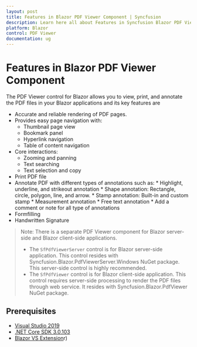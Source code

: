 ```yaml
---
layout: post
title: Features in Blazor PDF Viewer Component | Syncfusion
description: Learn here all about Features in Syncfusion Blazor PDF Viewer component and more.
platform: Blazor
control: PDF Viewer
documentation: ug
---
```


# Features in Blazor PDF Viewer Component

The PDF Viewer control for Blazor allows you to view, print, and annotate the PDF files in your Blazor applications and its key features are
* Accurate and reliable rendering of PDF pages.
* Provides easy page navigation with:
    * Thumbnail page view
    * Bookmark panel
    * Hyperlink navigation
    * Table of content navigation
* Core interactions:
    * Zooming and panning
    * Text searching
    * Text selection and copy
* Print PDF file
* Annotate PDF with different types of annotations such as:
      * Highlight, underline, and strikeout annotation
      * Shape annotation: Rectangle, circle, polygon, line, and arrow.
      * Stamp annotation: Built-in and custom stamp
      * Measurement annotation
      * Free text annotation
      * Add a comment or note for all type of annotations
* Formfilling
* Handwritten Signature

>Note: There is a separate PDF Viewer component for Blazor server-side and Blazor client-side applications.
>* The `SfPdfViewerServer` control is for Blazor server-side application. This control resides with Syncfusion.Blazor.PdfViewerServer.Windows NuGet package. This server-side control is highly recommended.
>* The `SfPdfViewer` control is for Blazor client-side application. This control requires server-side processing to render the PDF files through web service. It resides with Syncfusion.Blazor.PdfViewer NuGet package.

## Prerequisites

* [Visual Studio 2019](https://visualstudio.microsoft.com/vs/)
* [.NET Core SDK 3.0.103](https://dotnet.microsoft.com/download/dotnet-core/3.0)
* [Blazor VS Extension](https://marketplace.visualstudio.com/items?itemName=aspnet.blazor)r)
